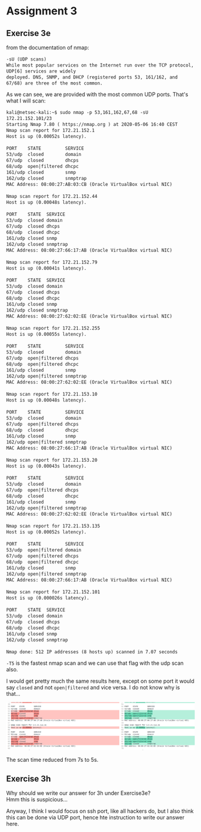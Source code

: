 # Assignment 3

## Exercise 3e

from the documentation of nmap:
```console
-sU (UDP scans)
While most popular services on the Internet run over the TCP protocol, UDP[6] services are widely
deployed. DNS, SNMP, and DHCP (registered ports 53, 161/162, and 67/68) are three of the most common.
```
As we can see, we are provided with the most common UDP ports. That's what I will scan:

```console
kali@netsec-kali:~$ sudo nmap -p 53,161,162,67,68 -sU 172.21.152.101/23
Starting Nmap 7.80 ( https://nmap.org ) at 2020-05-06 16:40 CEST
Nmap scan report for 172.21.152.1
Host is up (0.00052s latency).

PORT    STATE         SERVICE
53/udp  closed        domain
67/udp  closed        dhcps
68/udp  open|filtered dhcpc
161/udp closed        snmp
162/udp closed        snmptrap
MAC Address: 08:00:27:AB:03:CB (Oracle VirtualBox virtual NIC)

Nmap scan report for 172.21.152.44
Host is up (0.00048s latency).

PORT    STATE  SERVICE
53/udp  closed domain
67/udp  closed dhcps
68/udp  closed dhcpc
161/udp closed snmp
162/udp closed snmptrap
MAC Address: 08:00:27:66:17:AB (Oracle VirtualBox virtual NIC)

Nmap scan report for 172.21.152.79
Host is up (0.00041s latency).

PORT    STATE  SERVICE
53/udp  closed domain
67/udp  closed dhcps
68/udp  closed dhcpc
161/udp closed snmp
162/udp closed snmptrap
MAC Address: 08:00:27:62:02:EE (Oracle VirtualBox virtual NIC)

Nmap scan report for 172.21.152.255
Host is up (0.00055s latency).

PORT    STATE         SERVICE
53/udp  closed        domain
67/udp  open|filtered dhcps
68/udp  open|filtered dhcpc
161/udp closed        snmp
162/udp open|filtered snmptrap
MAC Address: 08:00:27:62:02:EE (Oracle VirtualBox virtual NIC)

Nmap scan report for 172.21.153.10
Host is up (0.00048s latency).

PORT    STATE         SERVICE
53/udp  closed        domain
67/udp  open|filtered dhcps
68/udp  closed        dhcpc
161/udp closed        snmp
162/udp open|filtered snmptrap
MAC Address: 08:00:27:66:17:AB (Oracle VirtualBox virtual NIC)

Nmap scan report for 172.21.153.20
Host is up (0.00043s latency).

PORT    STATE         SERVICE
53/udp  closed        domain
67/udp  open|filtered dhcps
68/udp  closed        dhcpc
161/udp closed        snmp
162/udp open|filtered snmptrap
MAC Address: 08:00:27:62:02:EE (Oracle VirtualBox virtual NIC)

Nmap scan report for 172.21.153.135
Host is up (0.00052s latency).

PORT    STATE         SERVICE
53/udp  open|filtered domain
67/udp  open|filtered dhcps
68/udp  open|filtered dhcpc
161/udp closed        snmp
162/udp open|filtered snmptrap
MAC Address: 08:00:27:66:17:AB (Oracle VirtualBox virtual NIC)

Nmap scan report for 172.21.152.101
Host is up (0.000026s latency).

PORT    STATE  SERVICE
53/udp  closed domain
67/udp  closed dhcps
68/udp  closed dhcpc
161/udp closed snmp
162/udp closed snmptrap

Nmap done: 512 IP addresses (8 hosts up) scanned in 7.07 seconds
```

`-T5` is the fastest nmap scan and we can use that flag with the udp scan also.

I would get pretty much the same results here, except on some port it would say `closed` and not `open|filtered` and vice versa. 
I do not know why is that...

<center>
<img src="-T5.png">
</center>

The scan time reduced from 7s to 5s.



## Exercise 3h

Why should we write our answer for 3h under Exercise3e?  
Hmm this is suspicious...  

Anyway, I think I would focus on ssh port, like all hackers do, but I also think this can be done via UDP port, hence hte instruction to write our answer here.
